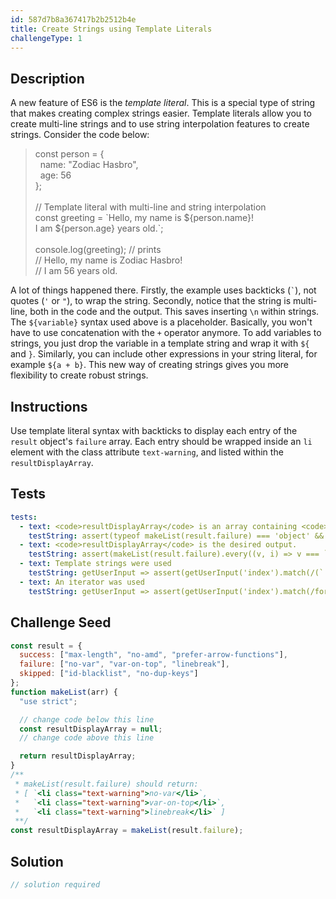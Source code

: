 ```yaml
---
id: 587d7b8a367417b2b2512b4e
title: Create Strings using Template Literals
challengeType: 1
---
```


## Description
<section id='description'>
A new feature of ES6 is the <dfn>template literal</dfn>. This is a special type of string that makes creating complex strings easier.
Template literals allow you to create multi-line strings and to use string interpolation features to create strings.
Consider the code below:
<blockquote>const person = {<br>&nbsp;&nbsp;name: "Zodiac Hasbro",<br>&nbsp;&nbsp;age: 56<br>};<br><br>// Template literal with multi-line and string interpolation<br>const greeting = `Hello, my name is ${person.name}!<br>I am ${person.age} years old.`;<br><br>console.log(greeting); // prints<br>// Hello, my name is Zodiac Hasbro!<br>// I am 56 years old.<br></blockquote>
A lot of things happened there.
Firstly, the example uses backticks (<code>`</code>), not quotes (<code>'</code> or <code>"</code>), to wrap the string.
Secondly, notice that the string is multi-line, both in the code and the output. This saves inserting <code>\n</code> within strings.
The <code>${variable}</code> syntax used above is a placeholder. Basically, you won't have to use concatenation with the <code>+</code> operator anymore. To add variables to strings, you just drop the variable in a template string and wrap it with <code>${</code> and <code>}</code>. Similarly, you can include other expressions in your string literal, for example <code>${a + b}</code>.
This new way of creating strings gives you more flexibility to create robust strings.
</section>

## Instructions
<section id='instructions'>
Use template literal syntax with backticks to display each entry of the <code>result</code> object's <code>failure</code> array. Each entry should be wrapped inside an <code>li</code> element with the class attribute <code>text-warning</code>, and listed within the <code>resultDisplayArray</code>.
</section>

## Tests
<section id='tests'>

```yml
tests:
  - text: <code>resultDisplayArray</code> is an array containing <code>result failure</code> messages.
    testString: assert(typeof makeList(result.failure) === 'object' && resultDisplayArray.length === 3, '<code>resultDisplayArray</code> is a list containing <code>result failure</code> messages.');
  - text: <code>resultDisplayArray</code> is the desired output.
    testString: assert(makeList(result.failure).every((v, i) => v === `<li class="text-warning">${result.failure[i]}</li>` || v === `<li class='text-warning'>${result.failure[i]}</li>`), '<code>resultDisplayArray</code> is the desired output.');
  - text: Template strings were used
    testString: getUserInput => assert(getUserInput('index').match(/(`.*\${.*}.*`)/g), 'Template strings were not used');
  - text: An iterator was used
    testString: getUserInput => assert(getUserInput('index').match(/for|map|reduce|forEach|while/g), 'Iterator was not used');
```

</section>

## Challenge Seed
<section id='challengeSeed'>

<div id='js-seed'>

```js
const result = {
  success: ["max-length", "no-amd", "prefer-arrow-functions"],
  failure: ["no-var", "var-on-top", "linebreak"],
  skipped: ["id-blacklist", "no-dup-keys"]
};
function makeList(arr) {
  "use strict";

  // change code below this line
  const resultDisplayArray = null;
  // change code above this line

  return resultDisplayArray;
}
/**
 * makeList(result.failure) should return:
 * [ `<li class="text-warning">no-var</li>`,
 *   `<li class="text-warning">var-on-top</li>`,
 *   `<li class="text-warning">linebreak</li>` ]
 **/
const resultDisplayArray = makeList(result.failure);
```

</div>



</section>

## Solution
<section id='solution'>

```js
// solution required
```
</section>

